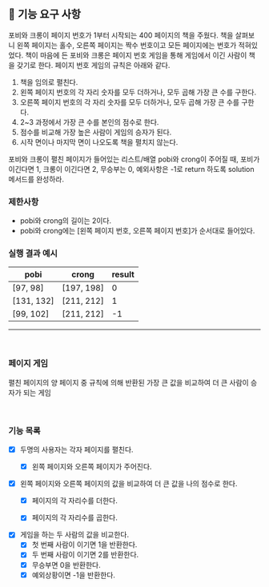 ## 🚀 기능 요구 사항

포비와 크롱이 페이지 번호가 1부터 시작되는 400 페이지의 책을 주웠다. 책을 살펴보니 왼쪽 페이지는 홀수, 오른쪽 페이지는 짝수 번호이고 모든 페이지에는 번호가 적혀있었다. 책이 마음에 든 포비와 크롱은 페이지 번호 게임을 통해 게임에서 이긴 사람이 책을 갖기로 한다. 페이지 번호 게임의 규칙은 아래와 같다.

1. 책을 임의로 펼친다.
2. 왼쪽 페이지 번호의 각 자리 숫자를 모두 더하거나, 모두 곱해 가장 큰 수를 구한다.
3. 오른쪽 페이지 번호의 각 자리 숫자를 모두 더하거나, 모두 곱해 가장 큰 수를 구한다.
4. 2~3 과정에서 가장 큰 수를 본인의 점수로 한다.
5. 점수를 비교해 가장 높은 사람이 게임의 승자가 된다.
6. 시작 면이나 마지막 면이 나오도록 책을 펼치지 않는다.

포비와 크롱이 펼친 페이지가 들어있는 리스트/배열 pobi와 crong이 주어질 때, 
포비가 이긴다면 1, 크롱이 이긴다면 2, 무승부는 0, 
예외사항은 -1로 return 하도록 solution 메서드를 완성하라.

### 제한사항

- pobi와 crong의 길이는 2이다.
- pobi와 crong에는 [왼쪽 페이지 번호, 오른쪽 페이지 번호]가 순서대로 들어있다.

### 실행 결과 예시

| pobi | crong | result |
| --- | --- | --- |
| [97, 98] | [197, 198] | 0 |
| [131, 132] | [211, 212] | 1 |
| [99, 102] | [211, 212] | -1 |

---

<br/>

### 페이지 게임

펼친 페이지의 양 페이지 중 규칙에 의해 반환된 가장 큰 값을 비교하여 
더 큰 사람이 승자가 되는 게임 


<br/>

### 기능 목록

- [x] 두명의 사용자는 각자 페이지를 펼친다.
  - [x]  왼쪽 페이지와 오른쪽 페이지가 주어진다.


- [x] 왼쪽 페이지와 오른쪽 페이지의 값을 비교하여 더 큰 값을 나의 점수로 한다.
  - [x] 페이지의 각 자리수를 더한다.
  - [x] 페이지의 각 자리수를 곱한다.
  

- [x] 게임을 하는 두 사람의 값을 비교한다.
  - [x] 첫 번째 사람이 이기면 1을 반환한다.
  - [x] 두 번째 사람이 이기면 2를 반환한다.
  - [x] 무승부면 0을 반환한다.
  - [x] 예외상황이면 -1을 반환한다.
